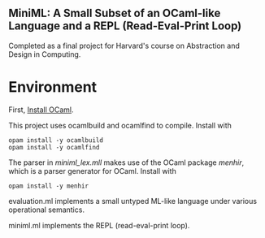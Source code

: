 
## MiniML: A Small Subset of an OCaml-like Language and a REPL (Read-Eval-Print Loop)

Completed as a final project for Harvard's course on Abstraction and Design in Computing.

# Environment
First, [Install OCaml](https://ocaml.org/docs/up-and-running#installing-ocaml). 

This project uses ocamlbuild and ocamlfind to compile. Install with
```
opam install -y ocamlbuild
opam install -y ocamlfind
```

The parser in _miniml_lex.mll_ makes use of the OCaml package _menhir_, which is a parser generator for OCaml. 
Install with 
```
opam install -y menhir
```

evaluation.ml implements a small untyped ML-like language under
various operational semantics.

miniml.ml implements the REPL (read-eval-print loop).
